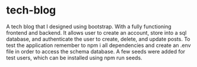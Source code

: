 # tech-blog

A tech blog that I designed using bootstrap. With a fully functioning frontend and backend. It allows user to create an account, store into a sql database, and authenticate the user to create, delete, and update posts. To test the application remember to npm i all dependencies and create an .env file in order to access the schema database. A few seeds were added for test users, which can be installed using npm run seeds.
